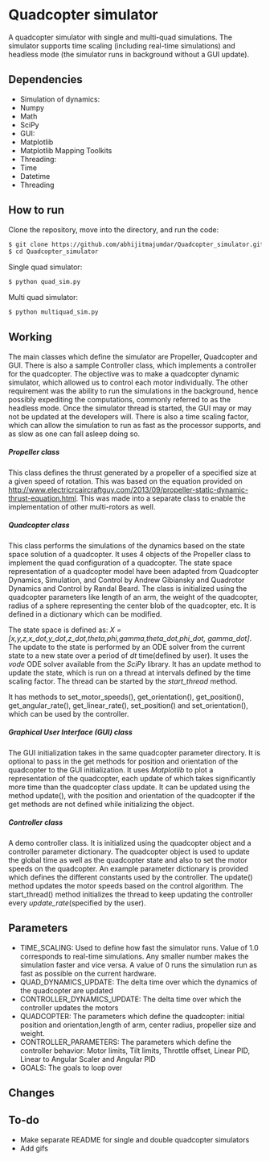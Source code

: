 # Quadcopter simulator
A quadcopter simulator with single and multi-quad simulations. The simulator supports time scaling (including real-time simulations) and headless mode (the simulator runs in background without a GUI update).

## Dependencies
- Simulation of dynamics:
 - Numpy
 - Math
 - SciPy
- GUI:
 - Matplotlib
 - Matplotlib Mapping Toolkits
- Threading:
 - Time
 - Datetime
 - Threading

## How to run
Clone the repository, move into the directory, and run the code:
```sh
$ git clone https://github.com/abhijitmajumdar/Quadcopter_simulator.git
$ cd Quadcopter_simulator
```
Single quad simulator:
```sh
$ python quad_sim.py
```
Multi quad simulator:
```sh
$ python multiquad_sim.py
```

## Working
The main classes which define the simulator are Propeller, Quadcopter and GUI. There is also a sample Controller class, which implements a controller for the quadcopter. The objective was to make a quadcopter dynamic simulator, which allowed us to control each motor individually. The other requirement was the ability to run the simulations in the background, hence possibly expediting the computations, commonly referred to as the headless mode. Once the simulator thread is started, the GUI may or may not be updated at the developers will. There is also a time scaling factor, which can allow the simulation to run as fast as the processor supports, and as slow as one can fall asleep doing so.

##### Propeller class
This class defines the thrust generated by a propeller of a specified size at a given speed of rotation. This was based on the equation provided on http://www.electricrcaircraftguy.com/2013/09/propeller-static-dynamic-thrust-equation.html. This was made into a separate class to enable the implementation of other multi-rotors as well.

##### Quadcopter class
This class performs the simulations of the dynamics based on the state space solution of a quadcopter. It uses 4 objects of the Propeller class to implement the quad configuration of a quadcopter. The state space representation of a quadcopter model have been adapted from Quadcopter Dynamics, Simulation, and Control by Andrew Gibiansky and Quadrotor Dynamics and Control by Randal Beard. The class is initialized using the quadcopter parameters like length of an arm, the weight of the quadcopter, radius of a sphere representing the center blob of the quadcopter, etc. It is defined in a dictionary which can be modified.

The state space is defined as: *X = [x,y,z,x_dot,y_dot,z_dot,theta,phi,gamma,theta_dot,phi_dot, gamma_dot]*. The update to the state is performed by an ODE solver from the current state to a new state over a period of *dt* time(defined by user). It uses the *vode* ODE solver available from the *SciPy* library. It has an update method to update the state, which is run on a thread at intervals defined by the time scaling factor. The thread can be started by the *start_thread* method.

It has methods to set_motor_speeds(), get_orientation(), get_position(), get_angular_rate(), get_linear_rate(), set_position() and set_orientation(), which can be used by the controller.

##### Graphical User Interface (GUI) class
The GUI initialization takes in the same quadcopter parameter directory. It is optional to pass in the get methods for position and orientation of the quadcopter to the GUI initialization. It uses *Matplotlib* to plot a representation of the quadcopter, each update of which takes significantly more time than the quadcopter class update. It can be updated using the method update(), with the position and orientation of the quadcopter if the get methods are not defined while initializing the object.

##### Controller class
A demo controller class. It is initialized using the quadcopter object and a controller parameter dictionary. The quadcopter object is used to update the global time as well as the quadcopter state and also to set the motor speeds on the quadcopter. An example  parameter dictionary is provided which defines the different constants used by the controller. The update() method updates the motor speeds based on the control algorithm. The start_thread() method initializes the thread to keep updating the controller every *update_rate*(specified by the user).

## Parameters
- TIME_SCALING: Used to define how fast the simulator runs. Value of 1.0 corresponds to real-time simulations. Any smaller number makes the simulation faster and vice versa. A value of 0 runs the simulation run as fast as possible on the current hardware.
- QUAD_DYNAMICS_UPDATE: The delta time over which the dynamics of the quadcopter are updated
- CONTROLLER_DYNAMICS_UPDATE: The delta time over which the controller updates the motors
- QUADCOPTER: The parameters which define the quadcopter: initial position and orientation,length of arm, center radius, propeller size and weight.
- CONTROLLER_PARAMETERS: The parameters which define the controller behavior: Motor limits, Tilt limits, Throttle offset, Linear PID, Linear to Angular Scaler and Angular PID
- GOALS: The goals to loop over




## Changes

## To-do
- Make separate README for single and double quadcopter simulators
- Add gifs
